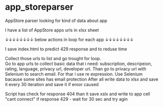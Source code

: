 # app_storeparser
AppStore parser looking for kind of data about app 

I have a list of AppStore apps urls in xlsx sheet

↓↓↓↓↓↓↓↓ below actions in loop for each app ↓↓↓↓↓↓↓↓ 

I save index.html to predict 429 response and to reduse time 

Collect those urls to list and go trought for loop.  
Go to app urls to collect basic data that i need: subscription, descripeion, rating, language, privacy url, developer url. 
 Than go to privacy url with Selenium to search email. For thar i use re expression. Use Selenium bacause some sites has email protection After all write data to xlsx and save it every 30 iteration and save it if eroor caused

Script has check for response 404 than it save xslx and write to app cell "cant connect" if response 429 - wait for 30 sec and try agin
